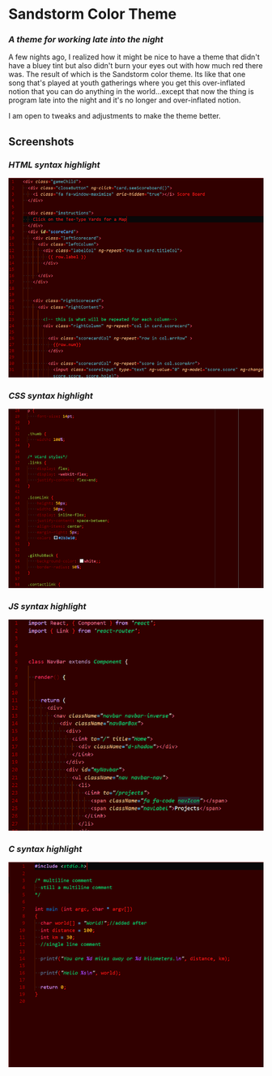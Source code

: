 # **Sandstorm Color Theme**
### _A theme for working late into the night_

A few nights ago, I realized how it might be nice to have a theme that didn't have a bluey tint but also didn't burn your eyes out with how much red there was. The result of which is the Sandstorm color theme. Its like that one song that's played at youth gatherings where you get this over-inflated notion that you can do anything in the world...except that now the thing is program late into the night and it's no longer and over-inflated notion.

I am open to tweaks and adjustments to make the theme better.

## Screenshots

### *HTML syntax highlight*
![HTML syntax highlight](Screenshots/html_example.PNG)
### *CSS syntax highlight*
![CSS syntax highlight](Screenshots/css_example.PNG)
### *JS syntax highlight*
![JavaScript syntax highlight](Screenshots/js_example.PNG)
### *C syntax highlight*
![C syntax highlight](Screenshots/c_example.PNG)
